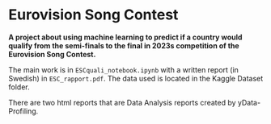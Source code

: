 # Eurovision Song Contest

<b>A project about using machine learning to predict if a country would qualify from the semi-finals to the final in 2023s competition of the Eurovision Song Contest.</b>

The main work is in <code>ESCquali_notebook.ipynb</code> with a written report (in Swedish) in <code>ESC_rapport.pdf</code>. The data used is located in the Kaggle Dataset folder.

There are two html reports that are Data Analysis reports created by yData-Profiling.
